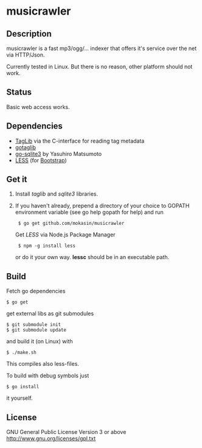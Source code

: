 musicrawler
===========

Description
-----------
musicrawler is a fast mp3/ogg/... indexer that offers it's service over the net
via HTTP/Json.

Currently tested in Linux. But there is no reason, other platform should not
work.

Status
------
Basic web access works.

Dependencies
------------
* [TagLib](http://taglib.github.com/)
via the C-interface for reading tag metadata
* [gotaglib](http://github.com/mokasin/gotaglib)
* [go-sqlite3](https://github.com/mattn/go-sqlite3) by Yasuhiro Matsumoto
* [LESS](http://lesscss.org/)
  (for [Bootstrap](http://twitter.github.com/bootstrap/))

Get it
------
1. Install *taglib* and *sqlite3* libraries.
2. If you haven't already, prepend a directory of your choice to GOPATH
   environment variable (see go help gopath for help) and run

		$ go get github.com/mokasin/musicrawler

	Get *LESS* via Node.js Package Manager

		$ npm -g install less

	or do it your own way. **lessc** should be in an executable
	path.

Build
-----
Fetch go dependencies

	$ go get
	
get external libs as git submodules

	$ git submodule init
	$ git submodule update

and build it (on Linux) with

	$ ./make.sh

This compiles also less-files.

To build with debug symbols just

	$ go install

it yourself.

License
-------
GNU General Public License Version 3 or above
http://www.gnu.org/licenses/gpl.txt
